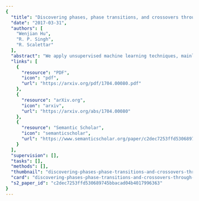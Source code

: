 ```yaml
---
{
  "title": "Discovering phases, phase transitions, and crossovers through unsupervised machine learning: A critical examination.",
  "date": "2017-03-31",
  "authors": [
    "Wenjian Hu",
    "R. P. Singh",
    "R. Scalettar"
  ],
  "abstract": "We apply unsupervised machine learning techniques, mainly principal component analysis (PCA), to compare and contrast the phase behavior and phase transitions in several classical spin models-the square- and triangular-lattice Ising models, the Blume-Capel model, a highly degenerate biquadratic-exchange spin-1 Ising (BSI) model, and the two-dimensional XY model-and we examine critically what machine learning is teaching us. We find that quantified principal components from PCA not only allow the exploration of different phases and symmetry-breaking, but they can distinguish phase-transition types and locate critical points. We show that the corresponding weight vectors have a clear physical interpretation, which is particularly interesting in the frustrated models such as the triangular antiferromagnet, where they can point to incipient orders. Unlike the other well-studied models, the properties of the BSI model are less well known. Using both PCA and conventional Monte Carlo analysis, we demonstrate that the BSI model shows an absence of phase transition and macroscopic ground-state degeneracy. The failure to capture the \"charge\" correlations (vorticity) in the BSI model (XY model) from raw spin configurations points to some of the limitations of PCA. Finally, we employ a nonlinear unsupervised machine learning procedure, the \"autoencoder method,\" and we demonstrate that it too can be trained to capture phase transitions and critical points.",
  "links": [
    {
      "resource": "PDF",
      "icon": "pdf",
      "url": "https://arxiv.org/pdf/1704.00080.pdf"
    },
    {
      "resource": "arXiv.org",
      "icon": "arxiv",
      "url": "https://arxiv.org/abs/1704.00080"
    },
    {
      "resource": "Semantic Scholar",
      "icon": "semanticscholar",
      "url": "https://www.semanticscholar.org/paper/c2dec7253ffd530689745bbacad04b4017996363"
    }
  ],
  "supervision": [],
  "tasks": [],
  "methods": [],
  "thumbnail": "discovering-phases-phase-transitions-and-crossovers-through-unsupervised-machine-learning-a-critical-examination-thumb.jpg",
  "card": "discovering-phases-phase-transitions-and-crossovers-through-unsupervised-machine-learning-a-critical-examination-card.jpg",
  "s2_paper_id": "c2dec7253ffd530689745bbacad04b4017996363"
}
---
```


